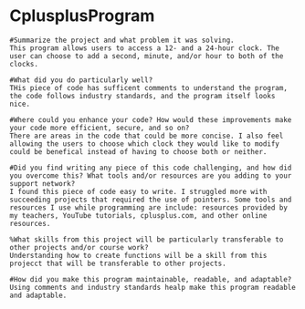 # CplusplusProgram

    #Summarize the project and what problem it was solving.
    This program allows users to access a 12- and a 24-hour clock. The user can choose to add a second, minute, and/or hour to both of the clocks.
    
    #What did you do particularly well?
    THis piece of code has sufficent comments to understand the program, the code follows industry standards, and the program itself looks nice. 
    
    #Where could you enhance your code? How would these improvements make your code more efficient, secure, and so on?
    There are areas in the code that could be more concise. I also feel allowing the users to choose which clock they would like to modify could be benefical instead of having to choose both or neither.
    
    #Did you find writing any piece of this code challenging, and how did you overcome this? What tools and/or resources are you adding to your support network?
    I found this piece of code easy to write. I struggled more with succeeding projects that required the use of pointers. Some tools and resources I use while programming are include: resources provided by my teachers, YouTube tutorials, cplusplus.com, and other online resources.
    
    %What skills from this project will be particularly transferable to other projects and/or course work?
    Understanding how to create functions will be a skill from this projecct that will be transferable to other projects. 
    
    #How did you make this program maintainable, readable, and adaptable?
    Using comments and industry standards healp make this program readable and adaptable.
